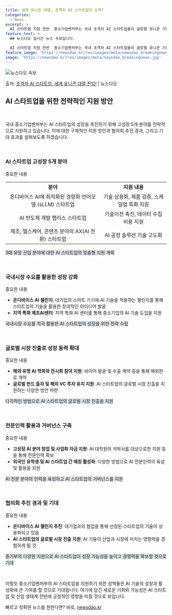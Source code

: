 ```yaml
---
title: 세계 유니콘 대열, 초격차 AI 스타트업의 도약!
categories:
  - News
excerpt: >
  AI 스타트업 지원 전반  중소기업벤처부는 국내 초격차 AI 스타트업들이 글로벌 유니콘 기업으로 성장할 수 …
feature_text: >
  ## 뉴스다오 실시간 뉴스 속보입니다.

  AI 스타트업 지원 전반  중소기업벤처부는 국내 초격차 AI 스타트업들이 글로벌 유니콘 기업으로 성장할 수 …
feature_image: 'https://newsdao.kr/res/images/meta/newsdao_breakingnews.jpg'
image: 'https://newsdao.kr/res/images/meta/newsdao_breakingnews.jpg'
---
```


![뉴스다오 속보](https://newsdao.kr/res/images/meta/newsdao_breakingnews.jpg)

<p>출처: <a href="https://newsdao.kr/4729" rel="dofollow">초격차 AI 스타트업, 세계 유니콘 대열 진입!</a> | 뉴스다오</p>

<h2 data-ke-size="size26">AI 스타트업을 위한 전략적인 지원 방안</h2>
<p data-ke-size="size16">&nbsp;</p>
국내 중소기업벤처부는 AI 스타트업의 성장을 촉진하기 위해 고성장 5개 분야를 전략적으로 지원하고 있습니다. 이에 대한 구체적인 지원 방안과 협의회 추진 경과, 그리고 기대 효과를 살펴보도록 하겠습니다.
<p data-ke-size="size16">&nbsp;</p>

<h3>AI 스타트업 고성장 5개 분야</h3>
중요한 내용

<table>
	<tr>
		<td style="text-align: center; height: 17px;"><b>분야</b></td>
		<td style="text-align: center; height: 17px;"><b>지원 내용</b></td>
	</tr>
	<tr>
		<td style="text-align: center; height: 17px;">온디바이스 AI에 최적화된 경량화 언어모델 (sLLM) 스타트업</td>
		<td style="text-align: center; height: 17px;">기술 상용화, 제품 검증, 스케일업 특화 지원</td>
	</tr>
	<tr>
		<td style="text-align: center; height: 17px;">AI 반도체 개발 팹리스 스타트업</td>
		<td style="text-align: center; height: 17px;">기술이전 촉진, 데이터 수집 비용 지원</td>
	</tr>
	<tr>
		<td style="text-align: center; height: 17px;">제조, 헬스케어, 콘텐츠 분야의 AX(AI 전환) 스타트업</td>
		<td style="text-align: center; height: 17px;">AI 공정 솔루션 기술 고도화</td>
	</tr>
</table>

<span style="background-color: #21538527;">3대 유망 산업 분야에 대한 AI 스타트업의 맞춤형 지원 계획</span>

<p data-ke-size="size16">&nbsp;</p>

<h3>국내시장 수요를 활용한 성장 강화</h3>
중요한 내용

<ul>
	<li><b>온디바이스 AI 챌린지</b>: 대기업의 스마트 기기에 AI 기술을 적용하는 챌린지를 통해 스타트업의 기술을 활용한 창의적인 아이디어 발굴</li>
	<li><b>지역 특화 제조AI센터</b>: 지역 특화 AI 센터를 통해 중소기업의 AI 기술 도입을 지원</li>
</ul>

<span style="background-color: #21538527;">국내시장 수요를 적극 활용한 AI 스타트업의 성장을 위한 전략 수립</span>

<p data-ke-size="size16">&nbsp;</p>

<h3>글로벌 시장 진출로 성장 동력 확대</h3>
중요한 내용

<ul>
	<li><b>해외 유명 AI 학회와 전시회 참여 지원</b>: 바이어 발굴 및 수출 계약 등을 통해 해외판로 개척</li>
	<li><b>글로벌 펀드 출자 및 해외 VC 투자 유치 지원</b>: AI 스타트업의 글로벌 시장 진출을 지원하는 다양한 방안 마련</li>
</ul>

<span style="background-color: #21538527;">다각적인 방법으로 AI 스타트업의 글로벌 시장 진출을 지원</span>

<p data-ke-size="size16">&nbsp;</p>

<h3>전문인력 활용과 거버넌스 구축</h3>
중요한 내용

<ul>
	<li><b>고성장 AI 분야 창업 및 사업화 자금 지원</b>: AI 대학원의 석박사를 대상으로한 지원 등을 통해 전문인력 확보</li>
	<li><b>외국인 유학생 및 AI 스타트업 간 매칭 활성화</b>: 다양한 방법으로 AI 전문인력의 육성 및 활용을 지원</li>
</ul>

<span style="background-color: #21538527;">AI 전문 분야의 인력을 육성하고 AI 스타트업의 거버넌스를 지원</span>

<p data-ke-size="size16">&nbsp;</p>

<h3>협의회 추진 경과 및 기대</h3>
중요한 내용

<ul>
	<li><b>온디바이스 AI 챌린지 추진</b>: 대기업과의 협업을 통해 선정된 스타트업의 기술이 상용화되고 있음</li>
	<li><b>AI 스타트업의 글로벌 시장 진출 지원</b>: AI 기술이 산업과 시장에 미치는 영향력을 경험하게 될 것</li>
</ul>

<span style="background-color: #21538527;">중기부의 다양한 지원으로 AI 스타트업이 성장 가능성을 높이고 경쟁력을 확보할 것으로 기대</span>

<p data-ke-size="size16">&nbsp;</p>

이렇듯 중소기업벤처부의 AI 스타트업을 지원하기 위한 정책들은 AI 기술의 성장과 활성화에 큰 기여를 할 것으로 기대됩니다. 여기에 담긴 새로운 기회와 가능성은 AI 스타트업 및 산업 생태계 전반에 긍정적인 영향을 미칠 것으로 보입니다. 

빠르고 정확한 뉴스를 원한다면? 바로, <a href="https://newsdao.kr" rel="dofollow">newsdao.kr</a>


